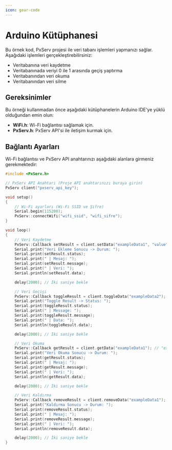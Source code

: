 ```yaml
---
icon: gear-code
---
```


# Arduino Kütüphanesi

Bu örnek kod, PxServ projesi ile veri tabanı işlemleri yapmanızı sağlar. Aşağıdaki işlemleri gerçekleştirebilirsiniz:

- Veritabanına veri kaydetme
- Veritabanınada veriyi 0 ile 1 arasında geçiş yaptırma
- Veritabanından veri okuma
- Veritabanından veri silme

## Gereksinimler

Bu örneği kullanmadan önce aşağıdaki kütüphanelerin Arduino IDE'ye yüklü olduğundan emin olun:

- **WiFi.h**: Wi-Fi bağlantısı sağlamak için.
- **PxServ.h**: PxServ API'si ile iletişim kurmak için.

## Bağlantı Ayarları

Wi-Fi bağlantısı ve PxServ API anahtarınızı aşağıdaki alanlara girmeniz gerekmektedir:

```cpp
#include <PxServ.h>

// PxServ API Anahtarı (Proje API anahtarınızı buraya girin)
PxServ client("pxserv_api_key");

void setup()
{
    // Wi-Fi ayarları (Wi-Fi SSID ve Şifre)
    Serial.begin(115200);
    PxServ::connectWifi("wifi_ssid", "wifi_sifre");
}

void loop()
{
    // Veri Kaydetme
    PxServ::Callback setResult = client.setData("exampleData1", "value"); // "exampleData1" anahtarına "value" değerini ekle
    Serial.print("Veri Ekleme Sonucu -> Durum: ");
    Serial.print(setResult.status);
    Serial.print(" | Mesaj: ");
    Serial.print(setResult.message);
    Serial.print(" | Veri: ");
    Serial.println(setResult.data);

    delay(2000); // İki saniye bekle

    // Veri Geçişi
    PxServ::Callback toggleResult = client.toggleData("exampleData2"); // “exampleData2” anahtarının değerini 0 ile 1 arasında geçiş yaptırır
    Serial.print("Toggle Result -> Status: ");
    Serial.print(toggleResult.status);
    Serial.print(" | Message: ");
    Serial.print(toggleResult.message);
    Serial.print(" | Data: ");
    Serial.println(toggleResult.data);

    delay(2000); // İki saniye bekle

    // Veri Okuma
    PxServ::Callback getResult = client.getData("exampleData1"); // "exampleData1" anahtarının değerini getir
    Serial.print("Veri Okuma Sonucu -> Durum: ");
    Serial.print(getResult.status);
    Serial.print(" | Mesaj: ");
    Serial.print(getResult.message);
    Serial.print(" | Veri: ");
    Serial.println(getResult.data);

    delay(2000); // İki saniye bekle

    // Veri Kaldırma
    PxServ::Callback removeResult = client.removeData("exampleData1"); // "exampleData1" anahtarını kaldır
    Serial.print("Kaldırma Sonucu -> Durum: ");
    Serial.print(removeResult.status);
    Serial.print(" | Mesaj: ");
    Serial.print(removeResult.message);
    Serial.print(" | Veri: ");
    Serial.println(removeResult.data);

    delay(2000); // İki saniye bekle
}
```
